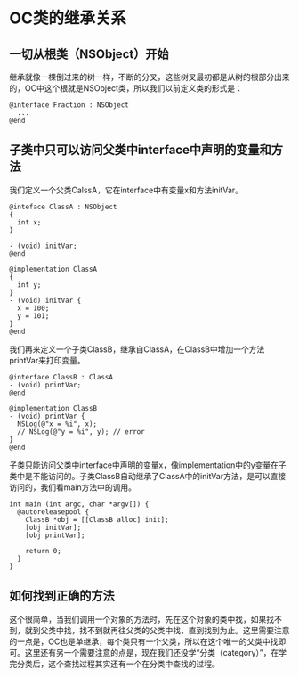 # OC类的继承关系

## 一切从根类（NSObject）开始
继承就像一棵倒过来的树一样，不断的分叉，这些树叉最初都是从树的根部分出来的，OC中这个根就是NSObject类，所以我们以前定义类的形式是：

```
@interface Fraction : NSObject
  ...
@end
```

## 子类中只可以访问父类中interface中声明的变量和方法

我们定义一个父类CalssA，它在interface中有变量x和方法initVar。

``` objc
@inteface ClassA : NSObject
{
  int x;
}

- (void) initVar;
@end

@implementation ClassA
{
  int y;
}
- (void) initVar {
  x = 100;
  y = 101;
}
@end
```

我们再来定义一个子类ClassB，继承自ClassA，在ClassB中增加一个方法printVar来打印变量。

``` objc
@interface ClassB : ClassA 
- (void) printVar;
@end

@implementation ClassB
- (void) printVar {
  NSLog(@"x = %i", x);
  // NSLog(@"y = %i", y); // error
}
@end
```

子类只能访问父类中interface中声明的变量x，像implementation中的y变量在子类中是不能访问的。子类ClassB自动继承了ClassA中的initVar方法，是可以直接访问的，我们看main方法中的调用。

``` objc
int main (int argc, char *argv[]) {
  @autoreleasepool {
    ClassB *obj = [[ClassB alloc] init];
    [obj initVar];
    [obj printVar];

    return 0;
  }
}
```

## 如何找到正确的方法

这个很简单，当我们调用一个对象的方法时，先在这个对象的类中找，如果找不到，就到父类中找，找不到就再往父类的父类中找，直到找到为止。这里需要注意的一点是，OC也是单继承，每个类只有一个父类，所以在这个唯一的父类中找即可。这里还有另一个需要注意的点是，现在我们还没学“分类（category）”，在学完分类后，这个查找过程其实还有一个在分类中查找的过程。